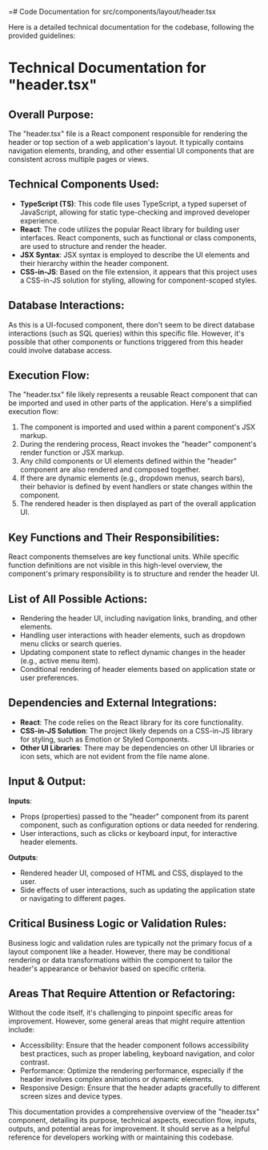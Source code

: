 =# Code Documentation for src/components/layout/header.tsx

Here is a detailed technical documentation for the codebase, following the provided guidelines:

# Technical Documentation for "header.tsx"

## Overall Purpose:
The "header.tsx" file is a React component responsible for rendering the header or top section of a web application's layout. It typically contains navigation elements, branding, and other essential UI components that are consistent across multiple pages or views.

## Technical Components Used:
- **TypeScript (TS)**: This code file uses TypeScript, a typed superset of JavaScript, allowing for static type-checking and improved developer experience.
- **React**: The code utilizes the popular React library for building user interfaces. React components, such as functional or class components, are used to structure and render the header.
- **JSX Syntax**: JSX syntax is employed to describe the UI elements and their hierarchy within the header component.
- **CSS-in-JS**: Based on the file extension, it appears that this project uses a CSS-in-JS solution for styling, allowing for component-scoped styles.

## Database Interactions:
As this is a UI-focused component, there don't seem to be direct database interactions (such as SQL queries) within this specific file. However, it's possible that other components or functions triggered from this header could involve database access.

## Execution Flow:
The "header.tsx" file likely represents a reusable React component that can be imported and used in other parts of the application. Here's a simplified execution flow:

1. The component is imported and used within a parent component's JSX markup.
2. During the rendering process, React invokes the "header" component's render function or JSX markup.
3. Any child components or UI elements defined within the "header" component are also rendered and composed together.
4. If there are dynamic elements (e.g., dropdown menus, search bars), their behavior is defined by event handlers or state changes within the component.
5. The rendered header is then displayed as part of the overall application UI.

## Key Functions and Their Responsibilities:
React components themselves are key functional units. While specific function definitions are not visible in this high-level overview, the component's primary responsibility is to structure and render the header UI.

## List of All Possible Actions:
- Rendering the header UI, including navigation links, branding, and other elements.
- Handling user interactions with header elements, such as dropdown menu clicks or search queries.
- Updating component state to reflect dynamic changes in the header (e.g., active menu item).
- Conditional rendering of header elements based on application state or user preferences.

## Dependencies and External Integrations:
- **React**: The code relies on the React library for its core functionality.
- **CSS-in-JS Solution**: The project likely depends on a CSS-in-JS library for styling, such as Emotion or Styled Components.
- **Other UI Libraries**: There may be dependencies on other UI libraries or icon sets, which are not evident from the file name alone.

## Input & Output:
**Inputs**:
- Props (properties) passed to the "header" component from its parent component, such as configuration options or data needed for rendering.
- User interactions, such as clicks or keyboard input, for interactive header elements.

**Outputs**:
- Rendered header UI, composed of HTML and CSS, displayed to the user.
- Side effects of user interactions, such as updating the application state or navigating to different pages.

## Critical Business Logic or Validation Rules:
Business logic and validation rules are typically not the primary focus of a layout component like a header. However, there may be conditional rendering or data transformations within the component to tailor the header's appearance or behavior based on specific criteria.

## Areas That Require Attention or Refactoring:
Without the code itself, it's challenging to pinpoint specific areas for improvement. However, some general areas that might require attention include:

- Accessibility: Ensure that the header component follows accessibility best practices, such as proper labeling, keyboard navigation, and color contrast.
- Performance: Optimize the rendering performance, especially if the header involves complex animations or dynamic elements.
- Responsive Design: Ensure that the header adapts gracefully to different screen sizes and device types.

This documentation provides a comprehensive overview of the "header.tsx" component, detailing its purpose, technical aspects, execution flow, inputs, outputs, and potential areas for improvement. It should serve as a helpful reference for developers working with or maintaining this codebase.
